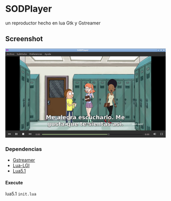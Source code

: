 # SODPlayer

un reproductor hecho en lua Gtk y Gstreamer

## Screenshot

![screenshot](vistas/images/screenshot3.png) 

### Dependencias 

- [Gstreamer](https://gstreamer.freedesktop.org/download/)
- [Lua-LGI](https://github.com/pavouk/lgi)
- [Lua5.1](https://www.lua.org/download.html)

#### Execute

lua5.1 `init.lua`
